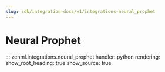 ```yaml
---
slug: sdk/integration-docs/v1/integrations-neural_prophet
---
```


# Neural Prophet

::: zenml.integrations.neural_prophet
    handler: python
    rendering:
      show_root_heading: true
      show_source: true
